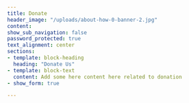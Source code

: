 ```yaml
---
title: Donate
header_image: "/uploads/about-how-0-banner-2.jpg"
content: 
show_sub_navigation: false
password_protected: true
text_alignment: center
sections: 
- template: block-heading
  heading: "Donate Us"
- template: block-text
  content: Add some here content here related to donation
- show_form: true

---
```




